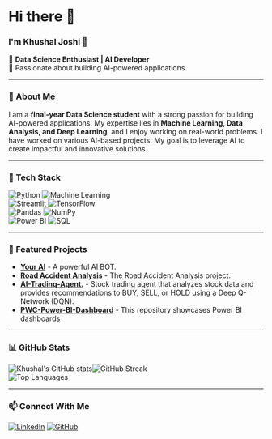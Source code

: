 # Hi there 👋

### I'm Khushal Joshi 👋  
🔹 **Data Science Enthusiast | AI Developer**  
🔹 Passionate about building AI-powered applications  

--- 

### 📝 About Me  
I am a **final-year Data Science student** with a strong passion for building AI-powered applications. My expertise lies in **Machine Learning, Data Analysis, and Deep Learning**, and I enjoy working on real-world problems. I have worked on various AI-based projects. My goal is to leverage AI to create impactful and innovative solutions.  

---

### 🚀 Tech Stack  
![Python](https://img.shields.io/badge/Python-3776AB?style=for-the-badge&logo=python&logoColor=white)  ![Machine Learning](https://img.shields.io/badge/Machine%20Learning-%23FF6F00.svg?style=for-the-badge&logo=ml)  
![Streamlit](https://img.shields.io/badge/Streamlit-FF4B4B?style=for-the-badge&logo=streamlit&logoColor=white)  ![TensorFlow](https://img.shields.io/badge/TensorFlow-FF6F00?style=for-the-badge&logo=tensorflow&logoColor=white)  
![Pandas](https://img.shields.io/badge/Pandas-150458?style=for-the-badge&logo=pandas&logoColor=white)  ![NumPy](https://img.shields.io/badge/NumPy-013243?style=for-the-badge&logo=numpy&logoColor=white)  
![Power BI](https://img.shields.io/badge/Power%20BI-F2C811?style=for-the-badge&logo=powerbi=black) ![SQL](https://img.shields.io/badge/SQL-4479A1?style=for-the-badge&logo=mysql&logoColor=white)    

---

### 📌 Featured Projects  
- **[Your AI](https://github.com/khushal728/AI-Bot)** - A powerful AI BOT.  
- **[Road Accident Analysis](https://github.com/khushal728/Road-Accident-Analysis)** - The Road Accident Analysis project.  
- **[AI-Trading-Agent.](https://github.com/khushal728/AI-Trading-Agent.)** - Stock trading agent that analyzes stock data and provides recommendations to BUY, SELL, or HOLD using a Deep Q-Network (DQN).  
- **[PWC-Power-BI-Dashboard](https://github.com/khushal728/PWC-Power-BI-Dashboards-)** - This repository showcases Power BI dashboards   
---

### 📊 GitHub Stats  
![Khushal's GitHub stats](https://github-readme-stats.vercel.app/api?username=khushal728&show_icons=true&theme=radical)![GitHub Streak](https://github-readme-streak-stats.herokuapp.com/?user=khushal728&theme=radical)  
![Top Languages](https://github-readme-stats.vercel.app/api/top-langs/?username=khushal728&layout=compact&theme=radical) 

---

### 📫 Connect With Me  
[![LinkedIn](https://img.shields.io/badge/LinkedIn-0A66C2?style=for-the-badge&logo=linkedin&logoColor=white)](https://www.linkedin.com/in/khushal-joshi728/)
[![GitHub](https://img.shields.io/badge/GitHub-181717?style=for-the-badge&logo=github&logoColor=white)](https://github.com/khushal728)


<!--
**khushal728/Khushal728** is a ✨ _special_ ✨ repository because its `README.md` (this file) appears on your GitHub profile.

Here are some ideas to get you started:

- 🔭 I’m currently working on ...
- 🌱 I’m currently learning ...
- 👯 I’m looking to collaborate on ...
- 🤔 I’m looking for help with ...
- 💬 Ask me about ...
- 📫 How to reach me: ...
- 😄 Pronouns: ...
- ⚡ Fun fact: ...
-->
